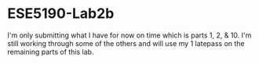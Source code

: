 # ESE5190-Lab2b

I'm only submitting what I have for now on time which is parts 1, 2, & 10. I'm still working through some of the others and will use my 1 latepass on the remaining parts of this lab. 
